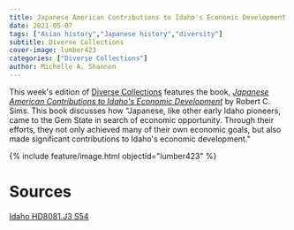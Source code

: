```yaml
---
title: Japanese American Contributions to Idaho's Economic Development
date: 2021-05-07
tags: ["Asian history","Japanese history","diversity"]
subtitle: Diverse Collections
cover-image: lumber423
categories: ["Diverse Collections"]
author: Michelle A. Shannon
---
```


This week's edition of [Diverse Collections](https://harvester.lib.uidaho.edu/series/diversecollections.html) features the book, [*Japanese American Contributions to Idaho's Economic Development*](https://alliance-primo.hosted.exlibrisgroup.com/permalink/f/m1uotc/CP71177581510001451) by Robert C. Sims. This book discusses how "Japanese, like other early Idaho pioneers, came to the Gem State in search of economic opportunity. Through their efforts, they not only achieved many of their own economic goals, but also made significant contributions to Idaho's economic development."

{% include feature/image.html objectid="lumber423" %}

# Sources

[Idaho HD8081.J3 S54](https://alliance-primo.hosted.exlibrisgroup.com/permalink/f/m1uotc/CP71177581510001451)
